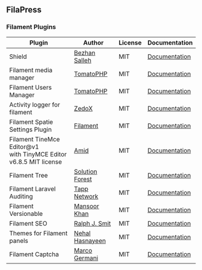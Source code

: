 ## FilaPress

### Filament Plugins

| Plugin                                                                | Author                                               | License | Documentation                                                                  |
| --------------------------------------------------------------------- | ---------------------------------------------------- | ------- | ------------------------------------------------------------------------------ |
| Shield                                                                | [Bezhan Salleh](https://github.com/bezhanSalleh)     | MIT     | [Documentation](https://github.com/bezhansalleh/filament-shield)               |
| Filament media manager                                                | [TomatoPHP](https://github.com/tomatophp)            | MIT     | [Documentation](https://github.com/tomatophp/filament-media-manager)           |
| Filament Users Manager                                                | [TomatoPHP](https://github.com/tomatophp)            | MIT     | [Documentation](https://github.com/tomatophp/filament-users)                   |
| Activity logger for filament                                          | [ZedoX](https://github.com/Z3d0X)                    | MIT     | [Documentation](https://github.com/z3d0x/filament-logger)                      |
| Filament Spatie Settings Plugin                                       | [Filament](https://github.com/filamentphp)           | MIT     | [Documentation](https://github.com/filamentphp/spatie-laravel-settings-plugin) |
| Filament TineMce Editor@v1<br> with TinyMCE Editor v6.8.5 MIT license | [Amid](https://github.com/amidesfahani)              | MIT     | [Documentation](https://github.com/amidesfahani/filament-tinyeditor/tree/1.x)  |
| Filament Tree                                                         | [Solution Forest](https://github.com/solutionforest) | MIT     | [Documentation](https://github.com/solutionforest/filament-tree)               |
| Filament Laravel Auditing                                             | [Tapp Network](https://github.com/TappNetwork)       | MIT     | [Documentation](https://github.com/TappNetwork/filament-auditing)              |
| Filament Versionable                                                  | [Mansoor Khan](https://github.com/mansoorkhan96)     | MIT     | [Documentation](https://github.com/mansoorkhan96/filament-versionable)         |
| Filament SEO                                                          | [Ralph J. Smit](https://github.com/ralphjsmit)       | MIT     | [Documentation](https://github.com/ralphjsmit/laravel-filament-seo)            |
| Themes for Filament panels                                            | [Nehal Hasnayeen](https://github.com/Hasnayeen)      | MIT     | [Documentation](https://github.com/hasnayeen/themes)                           |
| Filament Captcha                                                      | [Marco Germani](https://github.com/marcogermani87)   | MIT     | [Documentation](https://github.com/marcogermani87/filament-captcha)            |
